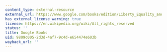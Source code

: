 ```yaml
---
content_type: external-resource
external_url: https://www.google.com/books/edition/Liberty_Equality_and_the_Market/68aty2HNbL4C?hl=en&gbpv=1
has_external_license_warning: true
license: https://en.wikipedia.org/wiki/All_rights_reserved
status: ''
title: Google Books
uid: 9809c005-2d3d-4af7-9c4d-e654474e603b
wayback_url: ''
---
```

